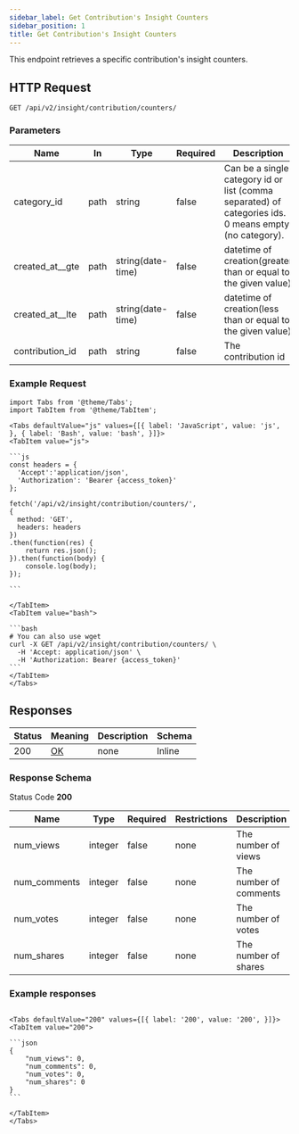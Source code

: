 ```yaml
---
sidebar_label: Get Contribution's Insight Counters
sidebar_position: 1
title: Get Contribution's Insight Counters
---
```


This endpoint retrieves a specific contribution's insight counters.

## HTTP Request

`GET /api/v2/insight/contribution/counters/`

### Parameters

| Name            |In| Type              |Required| Description                                                    |
|-----------------|---|-------------------|---|----------------------------------------------------------------|
| category_id     |path| string            |false| Can be a single category id or list (comma separated) of categories ids. 0 means empty (no category).                                                                                                       |
| created_at__gte |path| string(date-time) |false| datetime of creation(greater than or equal to the given value) |
| created_at__lte |path| string(date-time) |false| datetime of creation(less than or equal to the given value)    |
| contribution_id |path| string            |false| The contribution id                                            |

### Example Request

````mdx-code-block
import Tabs from '@theme/Tabs';
import TabItem from '@theme/TabItem';

<Tabs defaultValue="js" values={[{ label: 'JavaScript', value: 'js', }, { label: 'Bash', value: 'bash', }]}>
<TabItem value="js">

```js
const headers = {
  'Accept':'application/json',
  'Authorization': 'Bearer {access_token}'
};

fetch('/api/v2/insight/contribution/counters/',
{
  method: 'GET',
  headers: headers
})
.then(function(res) {
    return res.json();
}).then(function(body) {
    console.log(body);
});

```

</TabItem>
<TabItem value="bash">

```bash
# You can also use wget
curl -X GET /api/v2/insight/contribution/counters/ \
  -H 'Accept: application/json' \
  -H 'Authorization: Bearer {access_token}'
```
</TabItem>
</Tabs>
````

## Responses

|Status|Meaning|Description|Schema|
|---|---|---|---|
|200|[OK](https://tools.ietf.org/html/rfc7231#section-6.3.1)|none|Inline|

### Response Schema

Status Code **200**

| Name         |Type|Required|Restrictions| Description            |
|--------------|---|---|---|------------------------|
| num_views    |integer|false|none| The number of views    |
| num_comments |integer|false|none| The number of comments |
| num_votes    |integer|false|none| The number of votes    |
| num_shares   |integer|false|none| The number of shares   |


### Example responses


````mdx-code-block

<Tabs defaultValue="200" values={[{ label: '200', value: '200', }]}>
<TabItem value="200">

```json
{
    "num_views": 0,
    "num_comments": 0,
    "num_votes": 0,
    "num_shares": 0
}
```

</TabItem>
</Tabs>
````




